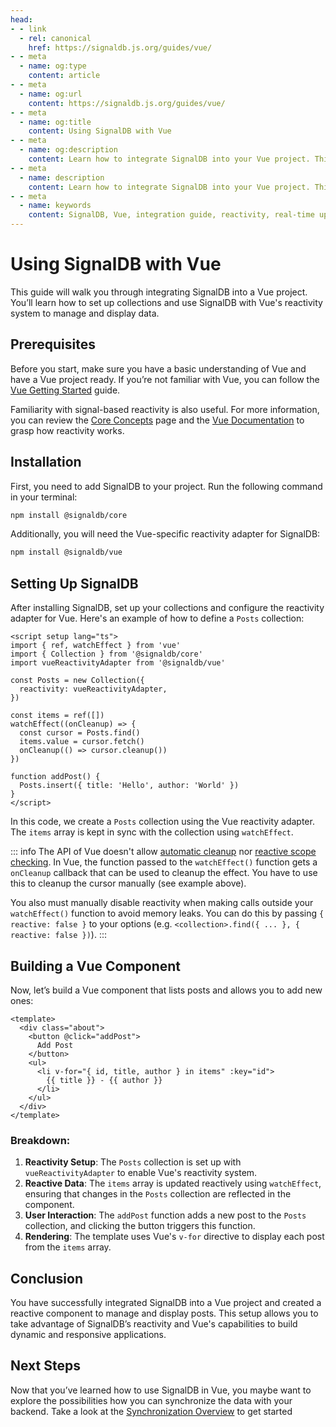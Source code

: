 ```yaml
---
head:
- - link
  - rel: canonical
    href: https://signaldb.js.org/guides/vue/
- - meta
  - name: og:type
    content: article
- - meta
  - name: og:url
    content: https://signaldb.js.org/guides/vue/
- - meta
  - name: og:title
    content: Using SignalDB with Vue
- - meta
  - name: og:description
    content: Learn how to integrate SignalDB into your Vue project. This guide covers the initial setup and using SignalDB with Vue’s reactivity system.
- - meta
  - name: description
    content: Learn how to integrate SignalDB into your Vue project. This guide covers the initial setup and using SignalDB with Vue’s reactivity system.
- - meta
  - name: keywords
    content: SignalDB, Vue, integration guide, reactivity, real-time updates, JavaScript, TypeScript, Vue reactivity, SignalDB plugin, collection setup, reactive components
---
```

# Using SignalDB with Vue

This guide will walk you through integrating SignalDB into a Vue project. You’ll learn how to set up collections and use SignalDB with Vue's reactivity system to manage and display data.

## Prerequisites

Before you start, make sure you have a basic understanding of Vue and have a Vue project ready. If you’re not familiar with Vue, you can follow the [Vue Getting Started](https://vuejs.org/guide/introduction.html) guide.

Familiarity with signal-based reactivity is also useful. For more information, you can review the [Core Concepts](/core-concepts/#signals-and-reactivity) page and the [Vue Documentation](https://vuejs.org/api/reactivity-core.html) to grasp how reactivity works.

## Installation

First, you need to add SignalDB to your project. Run the following command in your terminal:

```bash
npm install @signaldb/core
```

Additionally, you will need the Vue-specific reactivity adapter for SignalDB:

```bash
npm install @signaldb/vue
```

## Setting Up SignalDB

After installing SignalDB, set up your collections and configure the reactivity adapter for Vue. Here's an example of how to define a `Posts` collection:

```vue
<script setup lang="ts">
import { ref, watchEffect } from 'vue'
import { Collection } from '@signaldb/core'
import vueReactivityAdapter from '@signaldb/vue'

const Posts = new Collection({
  reactivity: vueReactivityAdapter,
})

const items = ref([])
watchEffect((onCleanup) => {
  const cursor = Posts.find()
  items.value = cursor.fetch()
  onCleanup(() => cursor.cleanup())
})

function addPost() {
  Posts.insert({ title: 'Hello', author: 'World' })
}
</script>
```

In this code, we create a `Posts` collection using the Vue reactivity adapter. The `items` array is kept in sync with the collection using `watchEffect`.

::: info
The API of Vue doesn't allow [automatic cleanup](/reference/core/createreactivityadapter/#ondispose-callback-void-dependency-dependency-optional) nor [reactive scope checking](/reference/core/createreactivityadapter/#isinscope-dependency-dependency-boolean-optional).
In Vue, the function passed to the `watchEffect()` function gets a `onCleanup` callback that can be used to cleanup the effect. You have to use this to cleanup the cursor manually (see example above).

You also must manually disable reactivity when making calls outside your `watchEffect()` function to avoid memory leaks. You can do this by passing `{ reactive: false }` to your options (e.g. `<collection>.find({ ... }, { reactive: false })`).
:::

## Building a Vue Component

Now, let’s build a Vue component that lists posts and allows you to add new ones:

```vue
<template>
  <div class="about">
    <button @click="addPost">
      Add Post
    </button>
    <ul>
      <li v-for="{ id, title, author } in items" :key="id">
        {{ title }} - {{ author }}
      </li>
    </ul>
  </div>
</template>
```

### Breakdown:
1. **Reactivity Setup**: The `Posts` collection is set up with `vueReactivityAdapter` to enable Vue's reactivity system.
2. **Reactive Data**: The `items` array is updated reactively using `watchEffect`, ensuring that changes in the `Posts` collection are reflected in the component.
3. **User Interaction**: The `addPost` function adds a new post to the `Posts` collection, and clicking the button triggers this function.
4. **Rendering**: The template uses Vue's `v-for` directive to display each post from the `items` array.

## Conclusion

You have successfully integrated SignalDB into a Vue project and created a reactive component to manage and display posts. This setup allows you to take advantage of SignalDB’s reactivity and Vue's capabilities to build dynamic and responsive applications.

## Next Steps

Now that you’ve learned how to use SignalDB in Vue, you maybe want to explore the possibilities how you can synchronize the data with your backend.
Take a look at the [Synchronization Overview](/sync/) to get started
